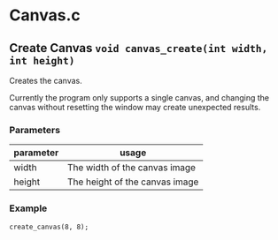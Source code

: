 # Canvas.c


## Create Canvas `void canvas_create(int width, int height)`

Creates the canvas.

Currently the program only supports a single canvas, and changing the canvas without resetting the window may create unexpected results.

### Parameters
| parameter | usage |
| --- | --- |
| width | The width of the canvas image |
| height | The height of the canvas image |

### Example
```
create_canvas(8, 8);
```
